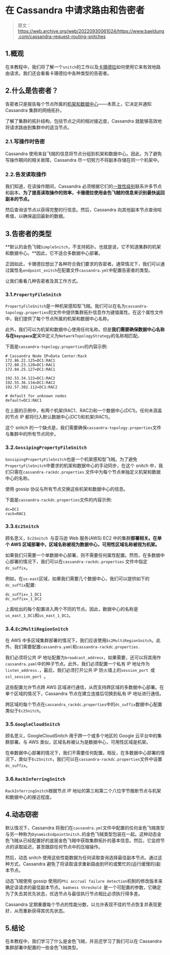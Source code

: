 # 在 Cassandra 中请求路由和告密者

> 原文：<https://web.archive.org/web/20220930061024/https://www.baeldung.com/cassandra-request-routing-snitches>

## 1.概观

在本教程中，我们将了解一个`snitch`的工作以及[卡珊德拉](https://web.archive.org/web/20220524031658/https://cassandra.apache.org/_/index.html)如何使用它来有效地路由请求。我们还会看看卡珊德拉中各种类型的告密者。

## 2.什么是告密者？

告密者只是报告每个节点所属的[机架和数据中心](/web/20220524031658/https://www.baeldung.com/cassandra-cluster-datacenters-racks-nodes)——本质上，它决定并通知 Cassandra 集群的网络拓扑。

了解了集群的拓扑结构，包括节点之间的相对接近度，Cassandra 就能够高效地将请求路由到集群中的适当节点。

### 2.1.写操作时告密

Cassandra 使用来自飞贼的信息将节点分组到机架和数据中心。因此，为了避免写操作期间的相关故障，Cassandra 尽一切努力不将副本存储在同一个机架中。

### 2.2.告发读取操作

我们知道，在读操作期间，Cassandra 必须根据它们的[一致性级别](/web/20220524031658/https://www.baeldung.com/cassandra-consistency-levels)联系许多节点和副本。**为了提高读取操作的效率，卡珊德拉使用金色飞贼的信息来识别最快返回副本的节点。**

然后查询该节点以获得完整的行信息。然后，Cassandra 向其他副本节点查询哈希值，以确保返回最新的数据。

## 3.告密者的类型

**默认的金色飞贼`SimpleSnitch`，不支持拓扑。也就是说，它不知道集群的机架和数据中心。**因此，它不适合多数据中心部署。

正因如此，卡珊德拉想出了各种符合我们要求的告密者。通常情况下，我们可以通过属性名`endpoint_snitch`在配置文件`cassandra.yml`中配置告密者的类型。

让我们看看几种告密者及其工作方式。

### 3.1.`PropertyFileSnitch`

`PropertyFileSnitch`是一种机架感知型飞贼。我们可以在名为`cassandra-topology.properties`的文件中提供集群拓扑信息作为键值属性。在这个属性文件中，我们提供了每个节点所属的机架和数据中心名称。

此外，我们可以为机架和数据中心使用任何名称。但是**我们需要确保数据中心名称与在`keyspace`定义**中定义为`NetworkTopologyStrategy`的名称相匹配。

下面是`cassandra-topology.properties`的内容示例:

```
# Cassandra Node IP=Data Center:Rack 
172.86.22.125=DC1:RAC1 
172.80.23.120=DC1:RAC1 
172.84.25.127=DC1:RAC1 

192.53.34.122=DC1:RAC2 
192.55.36.134=DC1:RAC2 
192.57.302.112=DC1:RAC2 

# default for unknown nodes 
default=DC1:RAC1
```

在上面的示例中，有两个机架(RAC1、RAC2)和一个数据中心(DC1)。任何未涵盖的节点 IP 都将归入默认数据中心(DC1)和机架(RAC1)。

这个 snitch 的一个缺点是，我们需要确保`cassandra-topology.properties`文件与集群中的所有节点同步。

### 3.2.`GossipingPropertyFileSnitch`

`GossipingPropertyFileSnitch`也是一个机架感知型飞贼。为了避免`PropertyFileSnitch`中要求的机架和数据中心的手动同步，在这个 snitch 中，我们只需在`cassandra-rackdc.properties` 文件中为每个节点单独定义机架和数据中心的名称。

使用 gossip 协议与所有节点交换这些机架和数据中心的信息。

下面是`cassandra-rackdc.properties`文件的内容示例:

```
dc=DC1
rack=RAC1
```

### 3.3.`Ec2Snitch`

顾名思义，`Ec2Snitch `与亚马逊 Web 服务(AWS) EC2 中的集群**部署相关。在单个 AWS 区域部署中，区域名称被视为数据中心，可用性区域名称被视为机架。**

如果我们只需要一个单数据中心部署，则不需要任何属性配置。然而，在多数据中心部署的情况下，我们可以在`cassandra-rackdc.properties` 文件中指定`dc_suffix`。

例如，在`us-east`区域，如果我们需要几个数据中心，我们可以提供如下的`dc_suffix`配置:

```
dc_suffix=_1_DC1
dc_suffix=_1_DC2
```

上面给出的每个配置进入两个不同的节点。因此，数据中心的名称是`us_east_1_DC1`和`us_east_1_DC2`。

### 3.4.`Ec2MultiRegionSnitch`

在 AWS 中多区域集群部署的情况下，我们应该使用`Ec2MultiRegionSnitch`。此外，我们需要配置`cassandra.yaml`和`cassandra-rackdc.properties.`

我们必须将公共 IP 地址配置为`broadcast_address`，如果需要，还可以将其用作`cassandra.yaml`中的种子节点。此外，我们必须配置一个私有 IP 地址作为`listen_address.`，最后，我们必须打开公共 IP 防火墙上的`session_port `或`ssl_session_port `。

这些配置允许节点跨 AWS 区域进行通信，从而支持跨区域的多数据中心部署。在单个区域的情况下，Cassandra 节点在建立连接后切换到私有 IP 地址进行通信。

跨区域的每个节点在`cassandra_rackdc.properties`中的`dc_suffix`数据中心配置类似于`Ec2Snitch`。

### 3.5.`GoogleCloudSnitch`

顾名思义，GoogleCloudSnitch 用于跨一个或多个地区的 Google 云平台中的集群部署。与 AWS 类似，区域名称被认为是数据中心，可用性区域是机架。

在单数据中心部署的情况下，我们不需要任何配置。相反，在多数据中心部署的情况下，类似于`Ec2Snitch`，我们可以在`cassandra-rackdc.properties`文件中设置`dc_suffix`。

### 3.6.`RackInferringSnitch`

`RackInferringSnitch`根据节点 IP 地址的第三和第二个八位字节推断节点与机架和数据中心的接近程度。

## 4.动态窃密

默认情况下，Cassandra 将我们在`cassandra.yml`文件中配置的任何金色飞贼类型与另一种称为`DynamicEndpointSnitch.`的金色飞贼类型包装在一起。这种动态金色飞贼从已经配置好的底层金色飞贼中获取集群拓扑的基本信息。然后，它监控节点的读取延迟，甚至跟踪任何节点中的压缩操作。

然后，动态 snitch 使用这些性能数据为任何读取查询选择最佳副本节点。通过这种方式，Cassandra 避免了将读取请求重新路由到坏的或繁忙的(运行缓慢的)副本节点。

动态飞贼使用 gossip 使用的`Phi accrual failure detection`机制的修改版本来确定读请求的最佳副本节点。`badness threshold `是一个可配置的参数，它确定为了失去其优先状态，优选节点与最佳执行节点相比必须执行得多差。

Cassandra 定期重置每个节点的性能分数，以允许表现不佳的节点恢复并表现更好，从而重新获得其优先状态。

## 5.结论

在本教程中，我们学习了什么是金色飞贼，并且还学习了我们可以在 Cassandra 集群部署中配置的一些金色飞贼类型。